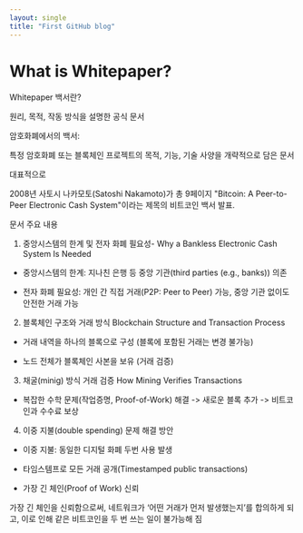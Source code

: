 ```yaml
---
layout: single
title: "First GitHub blog"
---
```


# What is Whitepaper?

Whitepaper 백서란?

원리, 목적, 작동 방식을 설명한 공식 문서

암호화폐에서의 백서:

특정 암호화폐 또는 블록체인 프로젝트의 목적, 기능, 기술 사양을 개략적으로 담은 문서

대표적으로 

2008년 사토시 나카모토(Satoshi Nakamoto)가 총 9페이지 "Bitcoin: A Peer-to-Peer Electronic Cash System"이라는 제목의 비트코인 백서 발표.

문서 주요 내용

1. 중앙시스템의 한계 및 전자 화폐 필요성- Why a Bankless Electronic Cash System Is Needed

- 중앙시스템의 한계: 지나친 은행 등 중앙 기관(third parties (e.g., banks)) 의존 

- 전자 화폐 필요성: 개인 간 직접 거래(P2P: Peer to Peer) 가능, 중앙 기관 없이도 안전한 거래 가능

2. 블록체인 구조와 거래 방식 Blockchain Structure and Transaction Process

- 거래 내역을 하나의 블록으로 구성 (블록에 포함된 거래는 변경 불가능)

- 노드 전체가 블록체인 사본을 보유 (거래 검증)

3. 채굴(minig) 방식 거래 검증 How Mining Verifies Transactions

- 복잡한 수학 문제(작업증명, Proof-of-Work) 해결 -> 새로운 블록 추가 -> 비트코인과 수수료 보상

4. 이중 지불(double spending) 문제 해결 방안

- 이중 지불: 동일한 디지털 화폐 두번 사용 발생

- 타임스템프로 모든 거래 공개(Timestamped public transactions)

- 가장 긴 체인(Proof of Work) 신뢰

가장 긴 체인을 신뢰함으로써, 네트워크가 ‘어떤 거래가 먼저 발생했는지’를 합의하게 되고, 이로 인해 같은 비트코인을 두 번 쓰는 일이 불가능해 짐 

